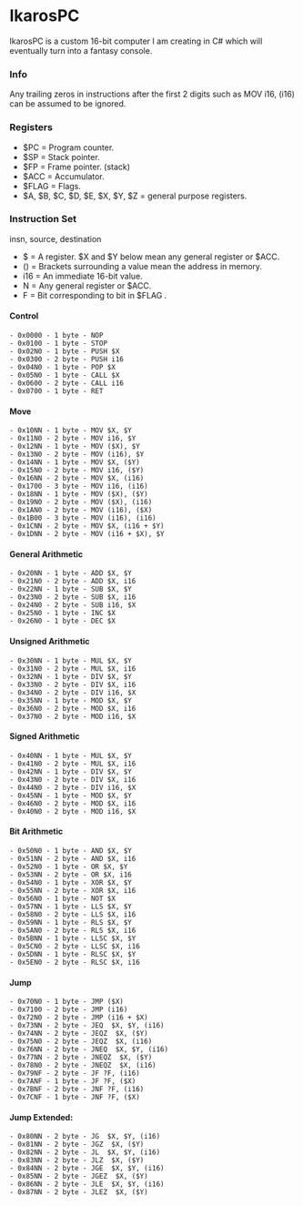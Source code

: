 # IkarosPC
IkarosPC is a custom 16-bit computer I am creating in C# which will eventually turn into a fantasy console. 

### Info
Any trailing zeros in instructions after the first 2 digits such as MOV i16, (i16) can be assumed to be ignored.

### Registers
- $PC = Program counter.
- $SP = Stack pointer.
- $FP = Frame pointer. (stack)
- $ACC = Accumulator.
- $FLAG = Flags.
- $A, $B, $C, $D, $E, $X, $Y, $Z = general purpose registers.

### Instruction Set
insn, source, destination
- $ = A register. $X and $Y below mean any general register or $ACC.
- () = Brackets surrounding a value mean the address in memory.
- i16 = An immediate 16-bit value.
- N = Any general register or $ACC.
- F = Bit corresponding to bit in $FLAG .
#### Control
	- 0x0000 - 1 byte - NOP
	- 0x0100 - 1 byte - STOP
	- 0x02N0 - 1 byte - PUSH $X
	- 0x0300 - 2 byte - PUSH i16
	- 0x04N0 - 1 byte - POP $X
	- 0x05N0 - 1 byte - CALL $X
	- 0x0600 - 2 byte - CALL i16
	- 0x0700 - 1 byte - RET
#### Move
	- 0x10NN - 1 byte - MOV $X, $Y
	- 0x11N0 - 2 byte - MOV i16, $Y
	- 0x12NN - 1 byte - MOV ($X), $Y
	- 0x13N0 - 2 byte - MOV (i16), $Y
	- 0x14NN - 1 byte - MOV $X, ($Y)
	- 0x15N0 - 2 byte - MOV i16, ($Y)
	- 0x16NN - 2 byte - MOV $X, (i16)
	- 0x1700 - 3 byte - MOV i16, (i16)
	- 0x18NN - 1 byte - MOV ($X), ($Y)
	- 0x19N0 - 2 byte - MOV ($X), (i16)
	- 0x1AN0 - 2 byte - MOV (i16), ($X)
	- 0x1B00 - 3 byte - MOV (i16), (i16)
	- 0x1CNN - 2 byte - MOV $X, (i16 + $Y)
	- 0x1DNN - 2 byte - MOV (i16 + $X), $Y
#### General Arithmetic
	- 0x20NN - 1 byte - ADD $X, $Y
	- 0x21N0 - 2 byte - ADD $X, i16
	- 0x22NN - 1 byte - SUB $X, $Y
	- 0x23N0 - 2 byte - SUB $X, i16
	- 0x24N0 - 2 byte - SUB i16, $X
	- 0x25N0 - 1 byte - INC $X
	- 0x26N0 - 1 byte - DEC $X
#### Unsigned Arithmetic
	- 0x30NN - 1 byte - MUL $X, $Y
	- 0x31N0 - 2 byte - MUL $X, i16
	- 0x32NN - 1 byte - DIV $X, $Y
	- 0x33N0 - 2 byte - DIV $X, i16
	- 0x34N0 - 2 byte - DIV i16, $X
	- 0x35NN - 1 byte - MOD $X, $Y
	- 0x36N0 - 2 byte - MOD $X, i16
	- 0x37N0 - 2 byte - MOD i16, $X
#### Signed Arithmetic
	- 0x40NN - 1 byte - MUL $X, $Y
	- 0x41N0 - 2 byte - MUL $X, i16
	- 0x42NN - 1 byte - DIV $X, $Y
	- 0x43N0 - 2 byte - DIV $X, i16
	- 0x44N0 - 2 byte - DIV i16, $X
	- 0x45NN - 1 byte - MOD $X, $Y
	- 0x46N0 - 2 byte - MOD $X, i16
	- 0x40N0 - 2 byte - MOD i16, $X
#### Bit Arithmetic
	- 0x50N0 - 1 byte - AND $X, $Y
	- 0x51NN - 2 byte - AND $X, i16
	- 0x52N0 - 1 byte - OR $X, $Y
	- 0x53NN - 2 byte - OR $X, i16
	- 0x54N0 - 1 byte - XOR $X, $Y
	- 0x55NN - 2 byte - XOR $X, i16
	- 0x56N0 - 1 byte - NOT $X
	- 0x57NN - 1 byte - LLS $X, $Y
	- 0x58N0 - 2 byte - LLS $X, i16
	- 0x59NN - 1 byte - RLS $X, $Y
	- 0x5AN0 - 2 byte - RLS $X, i16
	- 0x5BNN - 1 byte - LLSC $X, $Y
	- 0x5CN0 - 2 byte - LLSC $X, i16
	- 0x5DNN - 1 byte - RLSC $X, $Y
	- 0x5EN0 - 2 byte - RLSC $X, i16
#### Jump
	- 0x70N0 - 1 byte - JMP ($X)
	- 0x7100 - 2 byte - JMP (i16)
	- 0x72N0 - 2 byte - JMP (i16 + $X)
	- 0x73NN - 2 byte - JEQ  $X, $Y, (i16)
	- 0x74NN - 2 byte - JEQZ  $X, ($Y)
	- 0x75N0 - 2 byte - JEQZ  $X, (i16)
	- 0x76NN - 2 byte - JNEQ  $X, $Y, (i16)
	- 0x77NN - 2 byte - JNEQZ  $X, ($Y)
	- 0x78N0 - 2 byte - JNEQZ  $X, (i16)
	- 0x79NF - 2 byte - JF ?F, (i16)
	- 0x7ANF - 1 byte - JF ?F, ($X)
	- 0x7BNF - 2 byte - JNF ?F, (i16)
	- 0x7CNF - 1 byte - JNF ?F, ($X)
#### Jump Extended:
	- 0x80NN - 2 byte - JG  $X, $Y, (i16)
	- 0x81NN - 2 byte - JGZ  $X, ($Y)
	- 0x82NN - 2 byte - JL  $X, $Y, (i16)
	- 0x83NN - 2 byte - JLZ  $X, ($Y)
	- 0x84NN - 2 byte - JGE  $X, $Y, (i16)
	- 0x85NN - 2 byte - JGEZ  $X, ($Y)
	- 0x86NN - 2 byte - JLE  $X, $Y, (i16)
	- 0x87NN - 2 byte - JLEZ  $X, ($Y)

